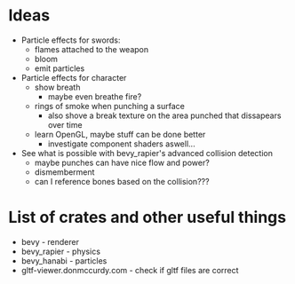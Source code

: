 # Ideas

- Particle effects for swords:
    - flames attached to the weapon
    - bloom
    - emit particles
- Particle effects for character
    - show breath
        - maybe even breathe fire?
    - rings of smoke when punching a surface
        - also shove a break texture on the area punched that dissapears over time
    - learn OpenGL, maybe stuff can be done better
        - investigate component shaders aswell...
- See what is possible with bevy_rapier's advanced collision detection
    - maybe punches can have nice flow and power?
    - dismemberment
    - can I reference bones based on the collision???


# List of crates and other useful things

- bevy - renderer
- bevy_rapier - physics
- bevy_hanabi - particles
- gltf-viewer.donmccurdy.com - check if gltf files are correct